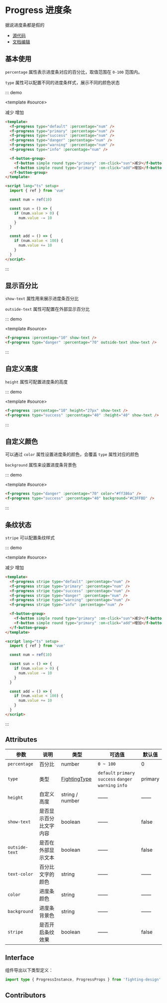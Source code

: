 # Progress 进度条

据说进度条都是假的

- [源代码](https://github.com/FightingDesign/fighting-design/tree/master/packages/fighting-design/progress)
- [文档编辑](https://github.com/FightingDesign/fighting-design/blob/master/docs/components/progress.md)

## 基本使用

`percentage` 属性表示进度条对应的百分比，取值范围在 `0-100` 范围内。

`type` 属性可以配置不同的进度条样式，展示不同的颜色状态

::: demo

<template #source>

<f-progress type="default" :percentage="num" />
<f-progress type="primary" :percentage="num" />
<f-progress type="success" :percentage="num" />
<f-progress type="danger" :percentage="num" />
<f-progress type="warning" :percentage="num" />
<f-progress type="info" :percentage="num" />

<f-button-group>
<f-button simple round type="primary" :on-click="sun">减少</f-button>
<f-button simple round type="primary" :on-click="add">增加</f-button>
</f-button-group>
</template>

```html
<template>
  <f-progress type="default" :percentage="num" />
  <f-progress type="primary" :percentage="num" />
  <f-progress type="success" :percentage="num" />
  <f-progress type="danger" :percentage="num" />
  <f-progress type="warning" :percentage="num" />
  <f-progress type="info" :percentage="num" />

  <f-button-group>
    <f-button simple round type="primary" :on-click="sun">减少</f-button>
    <f-button simple round type="primary" :on-click="add">增加</f-button>
  </f-button-group>
</template>

<script lang="ts" setup>
  import { ref } from 'vue'

  const num = ref(10)

  const sun = () => {
    if (num.value > 0) {
      num.value -= 10
    }
  }

  const add = () => {
    if (num.value < 100) {
      num.value += 10
    }
  }
</script>
```

:::

## 显示百分比

`show-text` 属性用来展示进度条百分比

`outside-text` 属性可配置在外部显示百分比

::: demo

<template #source>
<f-progress :percentage="10" show-text />
<f-progress type="danger" :percentage="70" outside-text show-text />
</template>

```html
<f-progress :percentage="10" show-text />
<f-progress type="danger" :percentage="70" outside-text show-text />
```

:::

## 自定义高度

`height` 属性可配置进度条的高度

::: demo

<template #source>
<f-progress :percentage="10" height="27px" show-text />
<f-progress type="success" :percentage="40" :height="40" show-text />
</template>

```html
<f-progress :percentage="10" height="27px" show-text />
<f-progress type="success" :percentage="40" :height="40" show-text />
```

:::

## 自定义颜色

可以通过 `color` 属性设置进度条的颜色，会覆盖 `type` 属性对应的颜色

`background` 属性来设置进度条背景色

::: demo

<template #source>
<f-progress type="danger" :percentage="70" color="#ff386a" />
<f-progress type="success" :percentage="40" background="#C3FFBD" />
</template>

```html
<f-progress type="danger" :percentage="70" color="#ff386a" />
<f-progress type="success" :percentage="40" background="#C3FFBD" />
```

:::

## 条纹状态

`stripe` 可以配置条纹样式

::: demo

<template #source>
<f-progress stripe type="default" :percentage="num" />
<f-progress stripe type="primary" :percentage="num" />
<f-progress stripe type="success" :percentage="num" />
<f-progress stripe type="danger" :percentage="num" />
<f-progress stripe type="warning" :percentage="num" />
<f-progress stripe type="info" :percentage="num" />

<f-button-group>
  <f-button simple round type="primary" :on-click="sun">减少</f-button>
  <f-button simple round type="primary" :on-click="add">增加</f-button>
</f-button-group>
</template>

```html
<template>
  <f-progress stripe type="default" :percentage="num" />
  <f-progress stripe type="primary" :percentage="num" />
  <f-progress stripe type="success" :percentage="num" />
  <f-progress stripe type="danger" :percentage="num" />
  <f-progress stripe type="warning" :percentage="num" />
  <f-progress stripe type="info" :percentage="num" />

  <f-button-group>
    <f-button simple round type="primary" :on-click="sun">减少</f-button>
    <f-button simple round type="primary" :on-click="add">增加</f-button>
  </f-button-group>
</template>

<script lang="ts" setup>
  import { ref } from 'vue'

  const num = ref(10)

  const sun = () => {
    if (num.value > 0) {
      num.value -= 10
    }
  }

  const add = () => {
    if (num.value < 100) {
      num.value += 10
    }
  }
</script>
```

:::

## Attributes

| 参数           | 说明                   | 类型                                                               | 可选值                                                  | 默认值  |
| -------------- | ---------------------- | ------------------------------------------------------------------ | ------------------------------------------------------- | ------- |
| `percentage`   | 百分比                 | number                                                             | `0 ~ 100`                                               | 0       |
| `type`         | 类型                   | <a href="/components/interface.html#fightingtype">FightingType</a> | `default` `primary` `success` `danger` `warning` `info` | primary |
| `height`       | 自定义高度             | string / number                                                    | ——                                                      | ——      |
| `show-text`    | 是否显示百分比文字内容 | boolean                                                            | ——                                                      | false   |
| `outside-text` | 是否在外部显示文本     | boolean                                                            | ——                                                      | false   |
| `text-color`   | 百分比文字的颜色       | string                                                             | ——                                                      | ——      |
| `color`        | 进度条颜色             | string                                                             | ——                                                      | ——      |
| `background`   | 进度条背景色           | string                                                             | ——                                                      | ——      |
| `stripe`       | 是否开启条纹效果       | boolean                                                            | ——                                                      | false   |

## Interface

组件导出以下类型定义：

```ts
import type { ProgressInstance, ProgressProps } from 'fighting-design'
```

## Contributors

<a href="https://github.com/Tyh2001" target="_blank">
  <f-avatar round src="https://avatars.githubusercontent.com/u/73180970?v=4" />
</a>

<a href="https://github.com/ding139725" target="_blank">
  <f-avatar round src="https://avatars.githubusercontent.com/u/48934746?v=4" />
</a>

<a href="https://github.com/lzyaom" target="_blank">
  <f-avatar round src="https://avatars.githubusercontent.com/u/26430638?v=4" />
</a>

<script setup lang="ts">
  import { ref } from 'vue'

  const num = ref(10)

  const sun = () => {
    if (num.value > 0) {
      num.value -= 10
    }
  }

  const add = () => {
    if (num.value < 100) {
      num.value += 10
    }
  }
</script>

<style scoped>
  .f-progress {
    margin-bottom: 10px;
  }
</style>

